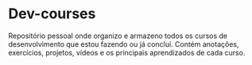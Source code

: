 # Dev-courses
Repositório pessoal onde organizo e armazeno todos os cursos de desenvolvimento que estou fazendo ou já concluí. Contém anotações, exercícios, projetos, vídeos e os principais aprendizados de cada curso.
